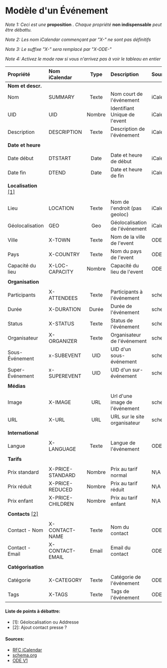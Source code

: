 Modèle d'un Événement
=====================

*Note 1: Ceci est une* **proposition** *. Chaque propriété* **non indispensable** *peut être débattu.*

*Note 2: Les nom iCalendar commençant par "X-" ne sont pas définitifs*

*Note 3: Le suffixe "X-" sera remplacé par "X-ODE-"*

*Note 4: Activez le mode raw si vous n'arrivez pas à voir le tableau en entier*


| Propriété        | Nom iCalendar    | Type     | Description                    | Source     | Avis préliminaire | Exemple                  |
|:-----------------|:-----------------|:--------:|:-------------------------------|:-----------|:------------------|:-------------------------|
| **Nom et descr.**|                  |          |                                |            |                   |                          |
| Nom              | SUMMARY          | Texte    | Nom court de l'événement       | iCalendar  | **Indispensable** | Concert Shakaponk        |
| UID              | UID              | Nombre   | Identifiant Unique de l'event  | iCalendar  | **Indispensable** | SL-2015-XYZ-004          |
| Description      | DESCRIPTION      | Texte    | Description de l'événement     | iCalendar  | Important         | Concert de rock et [...] |
|                  |                  |          |                                |            |                   |                          |
| **Date et heure**|                  |          |                                |            |                   |                          |
|                  |                  |          |                                |            |                   |                          |
| Date début       | DTSTART          | Date     | Date et heure de début         | iCalendar  | **Indispensable** | 2014-06-20 / 20:00       |
| Date fin         | DTEND            | Date     | Date et heure de fin           | iCalendar  | **Indispensable** | 2014-06-20 / 23:30       |
|                  |                  |          |                                |            |                   |                          |
| **Localisation** [\[1\]](#liste-de-points-%C3%A0-d%C3%A9battre)              ||||            |                   |                          |
|                  |                  |          |                                |            |                   |                          |
| Lieu             | LOCATION         | Texte    | Nom de l'endroit (pas geoloc)  | iCalendar  | Important         | Zénith Nantes            |
| Géolocalisation  | GEO              | Geo      | Géolocalisation de l'événement | iCalendar  | Très utile        | 47.229234, -1.628550     |
| Ville            | X-TOWN           | Texte    | Nom de la ville de l'event     | ODE_V1     | Utile             | Nantes                   |
| Pays             | X-COUNTRY        | Texte    | Nom du pays de l'event         | ODE_V1     | Peu utile         | France                   |
| Capacité du lieu | X-LOC-CAPACITY   | Nombre   | Capacité du lieu de l'event    | ODE_V1     | Utile             | 4000 (personnes)         |
|                  |                  |          |                                |            |                   |                          |
| **Organisation** |                  |          |                                |            |                   |                          |
|                  |                  |          |                                |            |                   |                          |
| Participants     | X-ATTENDEES      | Texte    | Participants à l'événement     | schema.org | Utile             | Shakaponk;Tagada Jones   |
| Durée            | X-DURATION       | Durée    | Durée de l'événement           | schema.org | Utile (Optionnel) | PT3H30M (3h30min)        |
| Status           | X-STATUS         | Texte    | Status de l'événement          | schema.org | Utile (Optionnel) | Annulé / Reporté         |
| Organisateur     | X-ORGANIZER      | Texte    | Organisateur de l'événement    | schema.org | Très utile        | Stéréolux                |
| Sous-Événement   | x-SUBEVENT       | UID      | UID d'un sous-événement        | schema.org | Utile (Optionnel) | SL-2015-XYZ-009          |
| Super-Événement  | x-SUPEREVENT     | UID      | UID d'un sur-événement         | schema.org | Utile (Optionnel) | SL-2015-XYZ-001          |
|                  |                  |          |                                |            |                   |                          |
| **Médias**       |                  |          |                                |            |                   |                          |
|                  |                  |          |                                |            |                   |                          |
| Image            | X-IMAGE          | URL      | Url d'une image de l'événement | schema.org | Très utile        | http://website/image.jpg |
| URL              | X-URL            | URL      | URL sur le site organisateur   | schema.org | Important         | http://website/concert/  |
|                  |                  |          |                                |            |                   |                          |
| **International**|                  |          |                                |            |                   |                          |
|                  |                  |          |                                |            |                   |                          |
| Langue           | X-LANGUAGE       | Texte    | Langue de l'événement          | ODE_V1     | Utile             | FR (Français)            |
|                  |                  |          |                                |            |                   |                          |
| **Tarifs**       |                  |          |                                |            |                   |                          |
|                  |                  |          |                                |            |                   |                          |
| Prix standard    | X-PRICE-STANDARD | Nombre   | Prix au tarif normal           | N\A        | Important         | 10 (10 euros)            |
| Prix réduit      | X-PRICE-REDUCED  | Nombre   | Prix au tarif réduit           | N\A        | Important (Opt.)  | 7.5 (7.5 euros)          |
| Prix enfant      | X-PRICE-CHILDREN | Nombre   | Prix au tarif enfant           | N\A        | Important (Opt.)  | 5 (5 euros)              |
|                  |                  |          |                                |            |                   |                          |
| **Contacts** [\[2\]](#liste-de-points-%C3%A0-d%C3%A9battre)                  ||||            |                   |                          |
|                  |                  |          |                                |            |                   |                          |
| Contact - Nom    | X-CONTACT-NAME   | Texte    | Nom du contact                 | ODE_V1     | Utile             | John Smith               |
| Contact - Email  | X-CONTACT-EMAIL  | Email    | Email du contact               | ODE_V1     | Utile             | john.smith@email.com     |
|                  |                  |          |                                |            |                   |                          |
|**Catégorisation**|                  |          |                                |            |                   |                          |
|                  |                  |          |                                |            |                   |                          |
| Catégorie        | X-CATEGORY       | Texte    | Catégorie de l'événement       | ODE_V1     | Important         | Concert                  |
| Tags             | X-TAGS           | Texte    | Tags de l'événement            | ODE_V1     | Important         | Rock;Alternatif;[...]    |


#### Liste de points à débattre:
* \[1\]: Géolocalisation ou Addresse
* \[2\]: Ajout contact presse ?

#### Sources:
* [RFC iCalendar](https://tools.ietf.org/html/rfc5545)
* [schema.org](http://schema.org/Event)
* [ODE V1](https://github.com/LiberTIC/ODE)